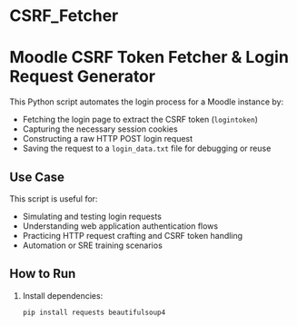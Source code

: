 # CSRF_Fetcher

# Moodle CSRF Token Fetcher & Login Request Generator

This Python script automates the login process for a Moodle instance by:

- Fetching the login page to extract the CSRF token (`logintoken`)
- Capturing the necessary session cookies
- Constructing a raw HTTP POST login request
- Saving the request to a `login_data.txt` file for debugging or reuse

## Use Case

This script is useful for:

- Simulating and testing login requests
- Understanding web application authentication flows
- Practicing HTTP request crafting and CSRF token handling
- Automation or SRE training scenarios

## How to Run

1. Install dependencies:
   ```bash
   pip install requests beautifulsoup4
